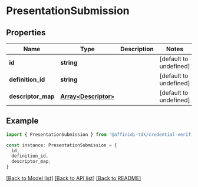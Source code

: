 # PresentationSubmission

## Properties

| Name               | Type                                         | Description | Notes                  |
| ------------------ | -------------------------------------------- | ----------- | ---------------------- |
| **id**             | **string**                                   |             | [default to undefined] |
| **definition_id**  | **string**                                   |             | [default to undefined] |
| **descriptor_map** | [**Array&lt;Descriptor&gt;**](Descriptor.md) |             | [default to undefined] |

## Example

```typescript
import { PresentationSubmission } from '@affinidi-tdk/credential-verification-client'

const instance: PresentationSubmission = {
  id,
  definition_id,
  descriptor_map,
}
```

[[Back to Model list]](../README.md#documentation-for-models) [[Back to API list]](../README.md#documentation-for-api-endpoints) [[Back to README]](../README.md)
